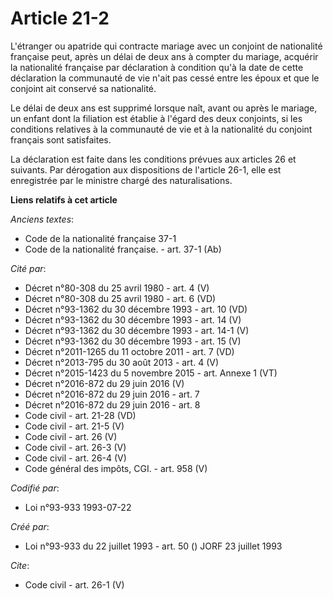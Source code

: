 # Article 21-2

L'étranger ou apatride qui contracte mariage avec un conjoint de nationalité française peut, après un délai de deux ans à
compter du mariage, acquérir la nationalité française par déclaration à condition qu'à la date de cette déclaration la
communauté de vie n'ait pas cessé entre les époux et que le conjoint ait conservé sa nationalité.

Le délai de deux ans est supprimé lorsque naît, avant ou après le mariage, un enfant dont la filiation est établie à l'égard
des deux conjoints, si les conditions relatives à la communauté de vie et à la nationalité du conjoint français sont
satisfaites.

La déclaration est faite dans les conditions prévues aux articles 26 et suivants. Par dérogation aux dispositions de
l'article 26-1, elle est enregistrée par le ministre chargé des naturalisations.

**Liens relatifs à cet article**

_Anciens textes_:

  - Code de la nationalité française 37-1
  - Code de la nationalité française. - art. 37-1 (Ab)

_Cité par_:

  - Décret n°80-308 du 25 avril 1980 - art. 4 (V)
  - Décret n°80-308 du 25 avril 1980 - art. 6 (VD)
  - Décret n°93-1362 du 30 décembre 1993 - art. 10 (VD)
  - Décret n°93-1362 du 30 décembre 1993 - art. 14 (V)
  - Décret n°93-1362 du 30 décembre 1993 - art. 14-1 (V)
  - Décret n°93-1362 du 30 décembre 1993 - art. 15 (V)
  - Décret n°2011-1265 du 11 octobre 2011 - art. 7 (VD)
  - Décret n°2013-795 du 30 août 2013 - art. 4 (V)
  - Décret n°2015-1423 du 5 novembre 2015 - art. Annexe 1 (VT)
  - Décret n°2016-872 du 29 juin 2016 (V)
  - Décret n°2016-872 du 29 juin 2016 - art. 7
  - Décret n°2016-872 du 29 juin 2016 - art. 8
  - Code civil - art. 21-28 (VD)
  - Code civil - art. 21-5 (V)
  - Code civil - art. 26 (V)
  - Code civil - art. 26-3 (V)
  - Code civil - art. 26-4 (V)
  - Code général des impôts, CGI. - art. 958 (V)

_Codifié par_:

  - Loi n°93-933 1993-07-22

_Créé par_:

  - Loi n°93-933 du 22 juillet 1993 - art. 50 () JORF 23 juillet 1993

_Cite_:

  - Code civil - art. 26-1 (V)
